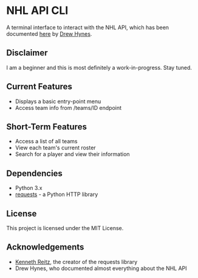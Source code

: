 # NHL API CLI

A terminal interface to interact with the NHL API, which has been documented [here](https://gitlab.com/dword4/nhlapi) by [Drew Hynes](https://gitlab.com/dword4).

## Disclaimer

I am a beginner and this is most definitely a work-in-progress. Stay tuned.

## Current Features

- Displays a basic entry-point menu
- Access team info from /teams/ID endpoint

## Short-Term Features
- Access a list of all teams
- View each team's current roster
- Search for a player and view their information

## Dependencies

- Python 3.x
- [requests](http://docs.python-requests.org/en/master/) - a Python HTTP library

## License

This project is licensed under the MIT License.

## Acknowledgements

- [Kenneth Reitz](http://kennethreitz.org/), the creator of the requests library
- Drew Hynes, who documented almost everything about the NHL API